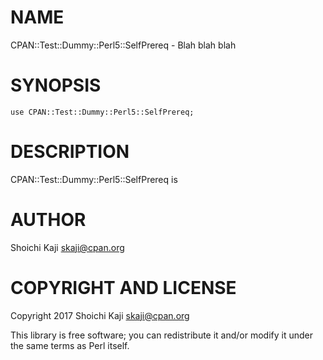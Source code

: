 # NAME

CPAN::Test::Dummy::Perl5::SelfPrereq - Blah blah blah

# SYNOPSIS

    use CPAN::Test::Dummy::Perl5::SelfPrereq;

# DESCRIPTION

CPAN::Test::Dummy::Perl5::SelfPrereq is

# AUTHOR

Shoichi Kaji <skaji@cpan.org>

# COPYRIGHT AND LICENSE

Copyright 2017 Shoichi Kaji <skaji@cpan.org>

This library is free software; you can redistribute it and/or modify
it under the same terms as Perl itself.
